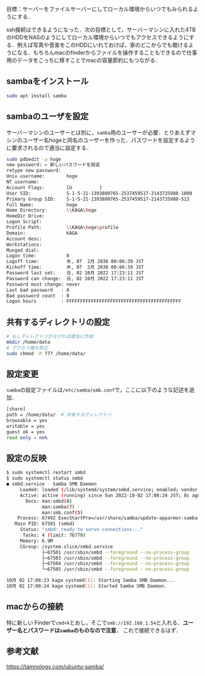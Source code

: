 

目標：サーバーをファイルサーバーにしてローカル環境からいつでもみられるようにする．

ssh接続はできるようになった．次の目標として，サーバーマシンに入れた4TBのHDDをNASのようにしてローカル環境からいつでもアクセスできるようにする．例えば写真や音楽をこのHDDにいれておけば，家のどこからでも聴けるようになる．もちろんmacのfinderからファイルを操作することもできるので仕事用のデータをこっちに移すことでmacの容量節約にもつながる．

## sambaをインストール

```bash
sudo apt install samba
```

## sambaのユーザを設定

サーバーマシンのユーザーとは別に，`samba`用のユーザーが必要．とりあえずマシンのユーザー名hogeと同名のユーザーを作った．パスワードを設定するように要求されるので適当に設定する．

```bash
sudo pdbedit -a hoge
new password: ← 新しいパスワードを設定
retype new password:
Unix username:        hoge
NT username:
Account Flags:        [U          ]
User SID:             S-1-5-21-1393800765-2537459517-2143735988-1000
Primary Group SID:    S-1-5-21-1393800765-2537459517-2143735988-513
Full Name:            hoge
Home Directory:       \\KAGA\hoge
HomeDir Drive:
Logon Script:
Profile Path:         \\KAGA\hoge\profile
Domain:               KAGA
Account desc:
Workstations:
Munged dial:
Logon time:           0
Logoff time:          木, 07  2月 2036 00:06:39 JST
Kickoff time:         木, 07  2月 2036 00:06:39 JST
Password last set:    日, 02 10月 2022 17:23:11 JST
Password can change:  日, 02 10月 2022 17:23:11 JST
Password must change: never
Last bad password   : 0
Bad password count  : 0
Logon hours         : FFFFFFFFFFFFFFFFFFFFFFFFFFFFFFFFFFFFFFFFFF
```


## 共有するディレクトリの設定

```bash
# もしディレクトリがなければ適当に作成
mkdir /home/data
# アクセス権を修正
sudo chmod -R 777 /home/data/
```

## 設定変更

`samba`の設定ファイルは`/etc/samba/smb.conf`で，ここに以下のような記述を追加．

```bash
[share]
path = /home/data/  # 共有するディレクトリ
browsable = yes     
writable = yes
guest ok = yes
read only = no%
```

## 設定の反映

```bash
$ sudo systemctl restart smbd
$ sudo systemctl status smbd                                             
● smbd.service - Samba SMB Daemon
     Loaded: loaded (/lib/systemd/system/smbd.service; enabled; vendor preset: enabled)
     Active: active (running) since Sun 2022-10-02 17:08:24 JST; 8s ago
       Docs: man:smbd(8)
             man:samba(7)
             man:smb.conf(5)
    Process: 67492 ExecStartPre=/usr/share/samba/update-apparmor-samba-profile (code=exited, status=0/SUCCESS)
   Main PID: 67501 (smbd)
     Status: "smbd: ready to serve connections..."
      Tasks: 4 (limit: 76779)
     Memory: 6.9M
     CGroup: /system.slice/smbd.service
             ├─67501 /usr/sbin/smbd --foreground --no-process-group
             ├─67503 /usr/sbin/smbd --foreground --no-process-group
             ├─67504 /usr/sbin/smbd --foreground --no-process-group
             └─67505 /usr/sbin/smbd --foreground --no-process-group

10月 02 17:08:23 kaga systemd[1]: Starting Samba SMB Daemon...
10月 02 17:08:24 kaga systemd[1]: Started Samba SMB Daemon.
```

## macからの接続

特に新しい
Finderで`cmd+k`とおし，そこで`smb://192.168.1.54`と入れる．**ユーザー名とパスワードは`samba`のものなので注意．** これで接続できるはず．

## 参考文献
https://tamnology.com/ubuntu-samba/

